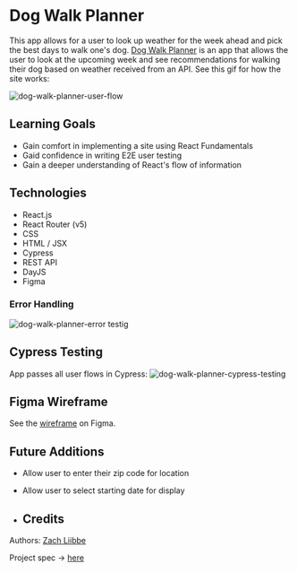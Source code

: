 # Dog Walk Planner
This app allows for a user to look up weather for the week ahead and pick the best days to walk one's dog. [Dog Walk Planner](https://weather-walker.herokuapp.com/) is an app that allows the user to look at the upcoming week and see recommendations for walking their dog based on weather received from an API. See this gif for how the site works:

![dog-walk-planner-user-flow](https://user-images.githubusercontent.com/63659270/165007351-99d65803-ed0c-4621-901b-281e9b5744fb.gif)

## Learning Goals
* Gain comfort in implementing a site using React Fundamentals
* Gaid confidence in writing E2E user testing
* Gain a deeper understanding of React's flow of information

## Technologies
* React.js
* React Router (v5)
* CSS
* HTML / JSX
* Cypress
* REST API
* DayJS
* Figma

### Error Handling

![dog-walk-planner-error testig](https://user-images.githubusercontent.com/63659270/165007363-ee85c748-27b3-4883-af2a-d3beddb0cf69.gif)


## Cypress Testing

App passes all user flows in Cypress:
![dog-walk-planner-cypress-testing](https://user-images.githubusercontent.com/63659270/165018884-ba5397f3-ccb1-4ee1-af15-8b21aae2477d.gif)

## Figma Wireframe

See the [wireframe](https://www.figma.com/file/Aq7DLHl5hxPLkK8JkoGku4/Dog-Walker-Planner?node-id=0%3A1) on Figma.

## Future Additions
* Allow user to enter their zip code for location
* Allow user to select starting date for display

* ## Credits
Authors: [Zach Liibbe](https://github.com/zliibbe)


Project spec -> [here](https://frontend.turing.edu/projects/module-3/showcase.html)
